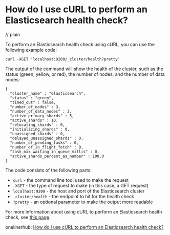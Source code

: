 # How do I use cURL to perform an Elasticsearch health check?
// plain

To perform an Elasticsearch health check using cURL, you can use the following example code:

```
curl -XGET 'localhost:9200/_cluster/health?pretty'
```

The output of the command will show the health of the cluster, such as the status (green, yellow, or red), the number of nodes, and the number of data nodes:

```
{
  "cluster_name" : "elasticsearch",
  "status" : "green",
  "timed_out" : false,
  "number_of_nodes" : 3,
  "number_of_data_nodes" : 2,
  "active_primary_shards" : 5,
  "active_shards" : 10,
  "relocating_shards" : 0,
  "initializing_shards" : 0,
  "unassigned_shards" : 0,
  "delayed_unassigned_shards" : 0,
  "number_of_pending_tasks" : 0,
  "number_of_in_flight_fetch" : 0,
  "task_max_waiting_in_queue_millis" : 0,
  "active_shards_percent_as_number" : 100.0
}
```

The code consists of the following parts:

- `curl` - the command line tool used to make the request
- `-XGET` - the type of request to make (in this case, a GET request)
- `localhost:9200` - the host and port of the Elasticsearch cluster
- `_cluster/health` - the endpoint to hit for the health check
- `?pretty` - an optional parameter to make the output more readable

For more information about using cURL to perform an Elasticsearch health check, see [this page](https://www.elastic.co/guide/en/elasticsearch/reference/current/cluster-health.html).

onelinerhub: [How do I use cURL to perform an Elasticsearch health check?](https://onelinerhub.com/elasticsearch/how-do-i-use-curl-to-perform-an-elasticsearch-health-check)